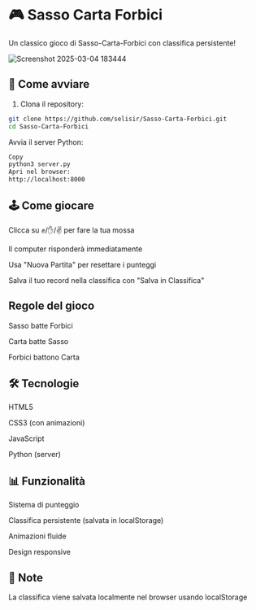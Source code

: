 # 🎮 Sasso Carta Forbici

Un classico gioco di Sasso-Carta-Forbici con classifica persistente!

![Screenshot 2025-03-04 183444](https://github.com/user-attachments/assets/f67b9fde-2533-449d-b1d0-3079cbf8d9b7)

## 🚀 Come avviare
1. Clona il repository:
```bash
git clone https://github.com/selisir/Sasso-Carta-Forbici.git
cd Sasso-Carta-Forbici
``` 
Avvia il server Python:

``` bash
Copy
python3 server.py
Apri nel browser:
http://localhost:8000
``` 

## 🕹️ Come giocare
Clicca su ✊/✋/✌️ per fare la tua mossa

Il computer risponderà immediatamente

Usa "Nuova Partita" per resettare i punteggi

Salva il tuo record nella classifica con "Salva in Classifica"

##   Regole del gioco
Sasso batte Forbici

Carta batte Sasso

Forbici battono Carta

## 🛠️ Tecnologie
HTML5

CSS3 (con animazioni)

JavaScript

Python (server)

## 📊 Funzionalità
Sistema di punteggio

Classifica persistente (salvata in localStorage)

Animazioni fluide

Design responsive

## 📌 Note
La classifica viene salvata localmente nel browser usando localStorage

